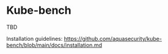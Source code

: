 # Kube-bench

TBD

Installation guidelines: https://github.com/aquasecurity/kube-bench/blob/main/docs/installation.md